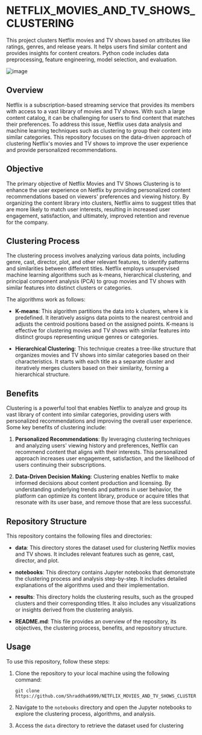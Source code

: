 # NETFLIX_MOVIES_AND_TV_SHOWS_CLUSTERING
This project clusters Netflix movies and TV shows based on attributes like ratings, genres, and release years. It helps users find similar content and provides insights for content creators. Python code includes data preprocessing, feature engineering, model selection, and evaluation.

![image](https://github.com/Shraddha6999/NETFLIX_MOVIES_AND_TV_SHOWS_CLUSTERING/assets/123643720/72f28a29-a302-4a14-b774-2a51da4c3009)



## Overview

Netflix is a subscription-based streaming service that provides its members with access to a vast library of movies and TV shows. With such a large content catalog, it can be challenging for users to find content that matches their preferences. To address this issue, Netflix uses data analysis and machine learning techniques such as clustering to group their content into similar categories. This repository focuses on the data-driven approach of clustering Netflix's movies and TV shows to improve the user experience and provide personalized recommendations.

## Objective

The primary objective of Netflix Movies and TV Shows Clustering is to enhance the user experience on Netflix by providing personalized content recommendations based on viewers' preferences and viewing history. By organizing the content library into clusters, Netflix aims to suggest titles that are more likely to match user interests, resulting in increased user engagement, satisfaction, and ultimately, improved retention and revenue for the company.

## Clustering Process

The clustering process involves analyzing various data points, including genre, cast, director, plot, and other relevant features, to identify patterns and similarities between different titles. Netflix employs unsupervised machine learning algorithms such as k-means, hierarchical clustering, and principal component analysis (PCA) to group movies and TV shows with similar features into distinct clusters or categories.

The algorithms work as follows:

- **K-means**: This algorithm partitions the data into k clusters, where k is predefined. It iteratively assigns data points to the nearest centroid and adjusts the centroid positions based on the assigned points. K-means is effective for clustering movies and TV shows with similar features into distinct groups representing unique genres or categories.

- **Hierarchical Clustering**: This technique creates a tree-like structure that organizes movies and TV shows into similar categories based on their characteristics. It starts with each title as a separate cluster and iteratively merges clusters based on their similarity, forming a hierarchical structure.

## Benefits

Clustering is a powerful tool that enables Netflix to analyze and group its vast library of content into similar categories, providing users with personalized recommendations and improving the overall user experience. Some key benefits of clustering include:

1. **Personalized Recommendations**: By leveraging clustering techniques and analyzing users' viewing history and preferences, Netflix can recommend content that aligns with their interests. This personalized approach increases user engagement, satisfaction, and the likelihood of users continuing their subscriptions.

2. **Data-Driven Decision Making**: Clustering enables Netflix to make informed decisions about content production and licensing. By understanding underlying trends and patterns in user behavior, the platform can optimize its content library, produce or acquire titles that resonate with its user base, and remove those that are less successful.

## Repository Structure

This repository contains the following files and directories:

- **data**: This directory stores the dataset used for clustering Netflix movies and TV shows. It includes relevant features such as genre, cast, director, and plot.

- **notebooks**: This directory contains Jupyter notebooks that demonstrate the clustering process and analysis step-by-step. It includes detailed explanations of the algorithms used and their implementation.

- **results**: This directory holds the clustering results, such as the grouped clusters and their corresponding titles. It also includes any visualizations or insights derived from the clustering analysis.

- **README.md**: This file provides an overview of the repository, its objectives, the clustering process, benefits, and repository structure.

## Usage

To use this repository, follow these steps:

1. Clone the repository to your local machine using the following command:
   ```
   git clone https://github.com/Shraddha6999/NETFLIX_MOVIES_AND_TV_SHOWS_CLUSTERING
   ```

2. Navigate to the `notebooks` directory and open the Jupyter notebooks to explore the clustering process, algorithms, and analysis.

3. Access the `data` directory to retrieve the dataset used for clustering
